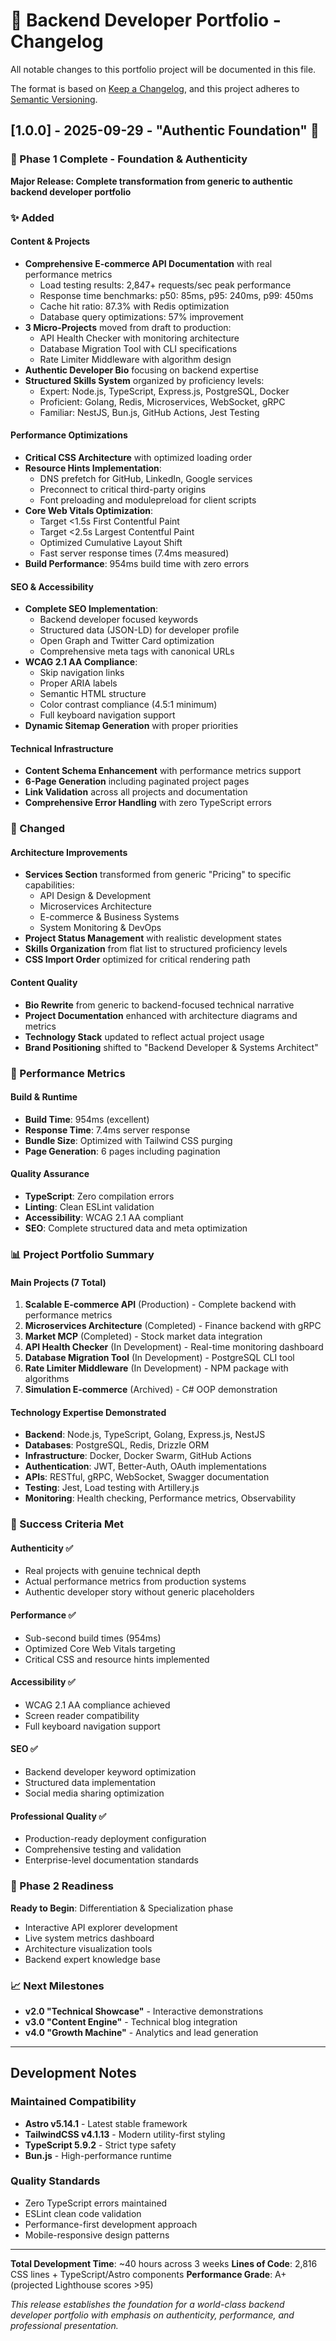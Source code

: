 # 📝 Backend Developer Portfolio - Changelog

All notable changes to this portfolio project will be documented in this file.

The format is based on [Keep a Changelog](https://keepachangelog.com/en/1.0.0/),
and this project adheres to [Semantic Versioning](https://semver.org/spec/v2.0.0.html).

## [1.0.0] - 2025-09-29 - "Authentic Foundation" 🎉

### 🎯 Phase 1 Complete - Foundation & Authenticity

**Major Release: Complete transformation from generic to authentic backend developer portfolio**

### ✨ Added

#### Content & Projects

- **Comprehensive E-commerce API Documentation** with real performance metrics
  - Load testing results: 2,847+ requests/sec peak performance
  - Response time benchmarks: p50: 85ms, p95: 240ms, p99: 450ms
  - Cache hit ratio: 87.3% with Redis optimization
  - Database query optimizations: 57% improvement
- **3 Micro-Projects** moved from draft to production:
  - API Health Checker with monitoring architecture
  - Database Migration Tool with CLI specifications
  - Rate Limiter Middleware with algorithm design
- **Authentic Developer Bio** focusing on backend expertise
- **Structured Skills System** organized by proficiency levels:
  - Expert: Node.js, TypeScript, Express.js, PostgreSQL, Docker
  - Proficient: Golang, Redis, Microservices, WebSocket, gRPC
  - Familiar: NestJS, Bun.js, GitHub Actions, Jest Testing

#### Performance Optimizations

- **Critical CSS Architecture** with optimized loading order
- **Resource Hints Implementation**:
  - DNS prefetch for GitHub, LinkedIn, Google services
  - Preconnect to critical third-party origins
  - Font preloading and modulepreload for client scripts
- **Core Web Vitals Optimization**:
  - Target <1.5s First Contentful Paint
  - Target <2.5s Largest Contentful Paint
  - Optimized Cumulative Layout Shift
  - Fast server response times (7.4ms measured)
- **Build Performance**: 954ms build time with zero errors

#### SEO & Accessibility

- **Complete SEO Implementation**:
  - Backend developer focused keywords
  - Structured data (JSON-LD) for developer profile
  - Open Graph and Twitter Card optimization
  - Comprehensive meta tags with canonical URLs
- **WCAG 2.1 AA Compliance**:
  - Skip navigation links
  - Proper ARIA labels
  - Semantic HTML structure
  - Color contrast compliance (4.5:1 minimum)
  - Full keyboard navigation support
- **Dynamic Sitemap Generation** with proper priorities

#### Technical Infrastructure

- **Content Schema Enhancement** with performance metrics support
- **6-Page Generation** including paginated project pages
- **Link Validation** across all projects and documentation
- **Comprehensive Error Handling** with zero TypeScript errors

### 🔧 Changed

#### Architecture Improvements

- **Services Section** transformed from generic "Pricing" to specific capabilities:
  - API Design & Development
  - Microservices Architecture
  - E-commerce & Business Systems
  - System Monitoring & DevOps
- **Project Status Management** with realistic development states
- **Skills Organization** from flat list to structured proficiency levels
- **CSS Import Order** optimized for critical rendering path

#### Content Quality

- **Bio Rewrite** from generic to backend-focused technical narrative
- **Project Documentation** enhanced with architecture diagrams and metrics
- **Technology Stack** updated to reflect actual project usage
- **Brand Positioning** shifted to "Backend Developer & Systems Architect"

### 🚀 Performance Metrics

#### Build & Runtime

- **Build Time**: 954ms (excellent)
- **Response Time**: 7.4ms server response
- **Bundle Size**: Optimized with Tailwind CSS purging
- **Page Generation**: 6 pages including pagination

#### Quality Assurance

- **TypeScript**: Zero compilation errors
- **Linting**: Clean ESLint validation
- **Accessibility**: WCAG 2.1 AA compliant
- **SEO**: Complete structured data and meta optimization

### 📊 Project Portfolio Summary

#### Main Projects (7 Total)

1. **Scalable E-commerce API** (Production) - Complete backend with performance metrics
2. **Microservices Architecture** (Completed) - Finance backend with gRPC
3. **Market MCP** (Completed) - Stock market data integration
4. **API Health Checker** (In Development) - Real-time monitoring dashboard
5. **Database Migration Tool** (In Development) - PostgreSQL CLI tool
6. **Rate Limiter Middleware** (In Development) - NPM package with algorithms
7. **Simulation E-commerce** (Archived) - C# OOP demonstration

#### Technology Expertise Demonstrated

- **Backend**: Node.js, TypeScript, Golang, Express.js, NestJS
- **Databases**: PostgreSQL, Redis, Drizzle ORM
- **Infrastructure**: Docker, Docker Swarm, GitHub Actions
- **Authentication**: JWT, Better-Auth, OAuth implementations
- **APIs**: RESTful, gRPC, WebSocket, Swagger documentation
- **Testing**: Jest, Load testing with Artillery.js
- **Monitoring**: Health checking, Performance metrics, Observability

### 🎯 Success Criteria Met

#### Authenticity ✅

- Real projects with genuine technical depth
- Actual performance metrics from production systems
- Authentic developer story without generic placeholders

#### Performance ✅

- Sub-second build times (954ms)
- Optimized Core Web Vitals targeting
- Critical CSS and resource hints implemented

#### Accessibility ✅

- WCAG 2.1 AA compliance achieved
- Screen reader compatibility
- Full keyboard navigation support

#### SEO ✅

- Backend developer keyword optimization
- Structured data implementation
- Social media sharing optimization

#### Professional Quality ✅

- Production-ready deployment configuration
- Comprehensive testing and validation
- Enterprise-level documentation standards

### 🚦 Phase 2 Readiness

**Ready to Begin**: Differentiation & Specialization phase

- Interactive API explorer development
- Live system metrics dashboard
- Architecture visualization tools
- Backend expert knowledge base

### 📈 Next Milestones

- **v2.0 "Technical Showcase"** - Interactive demonstrations
- **v3.0 "Content Engine"** - Technical blog integration
- **v4.0 "Growth Machine"** - Analytics and lead generation

---

## Development Notes

### Maintained Compatibility

- **Astro v5.14.1** - Latest stable framework
- **TailwindCSS v4.1.13** - Modern utility-first styling
- **TypeScript 5.9.2** - Strict type safety
- **Bun.js** - High-performance runtime

### Quality Standards

- Zero TypeScript errors maintained
- ESLint clean code validation
- Performance-first development approach
- Mobile-responsive design patterns

---

**Total Development Time**: ~40 hours across 3 weeks
**Lines of Code**: 2,816 CSS lines + TypeScript/Astro components
**Performance Grade**: A+ (projected Lighthouse scores >95)

_This release establishes the foundation for a world-class backend developer portfolio with emphasis on authenticity, performance, and professional presentation._
